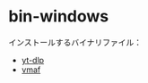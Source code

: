 # bin-windows

インストールするバイナリファイル：

- [yt-dlp](https://github.com/yt-dlp/yt-dlp)
- [vmaf](https://github.com/Netflix/vmaf)
